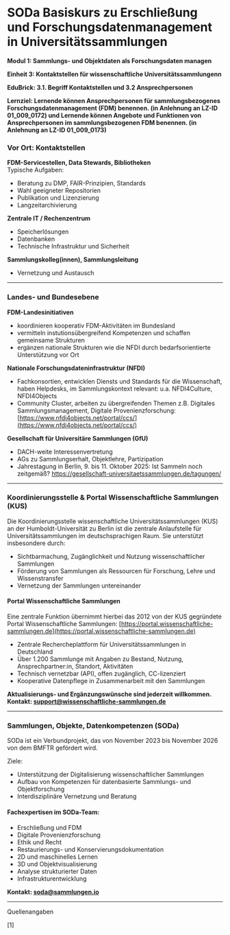<!--
*titel:
*author:in/urheber:in: Rebekka Reichert
orcid: https://orcid.org/0009-0006-8283-3234
email: SODa@sammlungen.io
*lizenz: cc by
lizenzlink: https://creativecommons.org/
*persistenter OER link: 
language: DE
version:  v1
beschreibung: 
format: SODaBasiskurs Workshop 
modultitel: Sammlungs- und Objektdaten als Forschungsdaten managen
modul: Modul 1
einheitstitel: Kontaktstellen für wissenschaftliche Universitätssammlungen
eiheit: Einheit 3.1 und Einheit 3.2
lernziel: Lernende können Ansprechpersonen für sammlungsbezogenes Forschungsdatenmanagement (FDM) benennen. (in Anlehnung an LZ-ID 01_009_0172) und Lernende können Angebote und Funktionen von Ansprechpersonen im sammlungsbezogenen FDM benennen. (in Anlehnung an LZ-ID 01_009_0173)
LZ-ID: In Anlehnung an LZ-ID 01_009_0172 und in Anlehnung an LZ-ID 01_009_0173
baustein: Baustein3.1 und Baustein3.2
zielgruppe: https://zenodo.org/records/15574575
gestaltungsprinzip: Problemorientiertes Lernen und Peer Learning
keywords: ???
erstellungsdatum: 

technische metadaten:
medientyp: text
dateiformat: .md
dauer: 
größe:
software: Web
icon: https://raw.githubusercontent.com/chastik/SODa-Basiskurs/main/img/SODa-Logo_full.svg
icon: https://github.com/chastik/SODa-Basiskurs/blob/main/img/SODa-Logo_full.svg


link:    https://raw.githubusercontent.com/chastik/SODa-Basiskurs/refs/heads/main/soda.css

--> 

# SODa Basiskurs zu Erschließung und Forschungsdatenmanagement in Universitätssammlungen

**Modul 1: Sammlungs- und Objektdaten als Forschungsdaten managen**

**Einheit 3: Kontaktstellen für wissenschaftliche Universitätssammlungenn**

**EduBrick: 3.1. Begriff Kontaktstellen und 3.2 Ansprechpersonen**

**Lernziel: Lernende können Ansprechpersonen für sammlungsbezogenes Forschungsdatenmanagement (FDM) benennen. (in Anlehnung an LZ-ID 01_009_0172) und Lernende können Angebote und Funktionen von Ansprechpersonen im sammlungsbezogenen FDM benennen. (in Anlehnung an LZ-ID 01_009_0173)**


### **Vor Ort: Kontaktstellen**

**FDM-Servicestellen, Data Stewards, Bibliotheken**  
Typische Aufgaben:
- Beratung zu DMP, FAIR-Prinzipien, Standards
- Wahl geeigneter Repositorien
- Publikation und Lizenzierung
- Langzeitarchivierung

**Zentrale IT / Rechenzentrum**  
- Speicherlösungen
- Datenbanken
- Technische Infrastruktur und Sicherheit

**Sammlungskolleg(innen), Sammlungsleitung**
- Vernetzung und Austausch

---

### **Landes- und Bundesebene**

**FDM-Landesinitiativen**  
- koordinieren kooperativ FDM-Aktivitäten im Bundesland
- vermitteln instutionsübergreifend Kompetenzen und schaffen gemeinsame Strukturen
- ergänzen nationale Strukturen wie die NFDI durch bedarfsorientierte Unterstützung vor Ort

**Nationale Forschungsdateninfrastruktur (NFDI)**  
- Fachkonsortien, entwicklen Diensts  und Standards für die Wissenschaft, haben Helpdesks, im Sammlungskontext relevant: u.a. NFDI4Culture, NFDI4Objects
- Community Cluster, arbeiten zu übergreifenden Themen z.B. Digitales Sammlungsmanagement, Digitale Provenienzforschung: [https://www.nfdi4objects.net/portal/ccs/](https://www.nfdi4objects.net/portal/ccs/)

**Gesellschaft für Universitäre Sammlungen (GfU)**  
- DACH-weite Interessenvertretung  
- AGs zu Sammlungserhalt, Objektlehre, Partizipation
- Jahrestagung in Berlin, 9. bis 11. Oktober 2025: Ist Sammeln noch zeitgemäß? https://gesellschaft-universitaetssammlungen.de/tagungen/
 
---

### **Koordinierungsstelle & Portal Wissenschaftliche Sammlungen (KUS)**

Die Koordinierungsstelle wissenschaftliche Universitätssammlungen (KUS) an der Humboldt-Universität zu Berlin ist die zentrale Anlaufstelle für Universitätssammlungen im deutschsprachigen Raum. Sie unterstützt insbesondere durch:

- Sichtbarmachung, Zugänglichkeit und Nutzung wissenschaftlicher Sammlungen
- Förderung von Sammlungen als Ressourcen für Forschung, Lehre und Wissenstransfer
- Vernetzung der Sammlungen untereinander

#### Portal Wissenschaftliche Sammlungen  
Eine zentrale Funktion übernimmt hierbei das 2012 von der KUS gegründete Portal Wissenschaftliche Sammlungen: 
[https://portal.wissenschaftliche-sammlungen.de](https://portal.wissenschaftliche-sammlungen.de)

- Zentrale Rechercheplattform für Universitätssammlungen in Deutschland
- Über 1.200 Sammlunge mit Angaben zu Bestand, Nutzung, Ansprechpartner:in, Standort, Aktivitäten
- Technisch vernetzbar (API), offen zugänglich, CC-lizenziert
- Kooperative Datenpflege in Zusammenarbeit mit den Sammlungen

**Aktualisierungs- und Ergänzungswünsche sind jederzeit willkommen. Kontakt: support@wissenschaftliche-sammlungen.de**

---

### **Sammlungen, Objekte, Datenkompetenzen (SODa)**

SODa ist ein Verbundprojekt, das von November 2023 bis November 2026 von dem BMFTR gefördert wird. 

Ziele: 
- Unterstützung der Digitalisierung wissenschaftlicher Sammlungen
- Aufbau von Kompetenzen für datenbasierte Sammlungs- und Objektforschung
- Interdisziplinäre Vernetzung und Beratung

#### Fachexpertisen im SODa-Team:

- Erschließung und FDM  
- Digitale Provenienzforschung  
- Ethik und Recht  
- Restaurierungs- und Konservierungsdokumentation  
- 2D und maschinelles Lernen  
- 3D und Objektvisualisierung  
- Analyse strukturierter Daten  
- Infrastrukturentwicklung  

**Kontakt: soda@sammlungen.io**

-----------
Quellenangaben

[1] 





